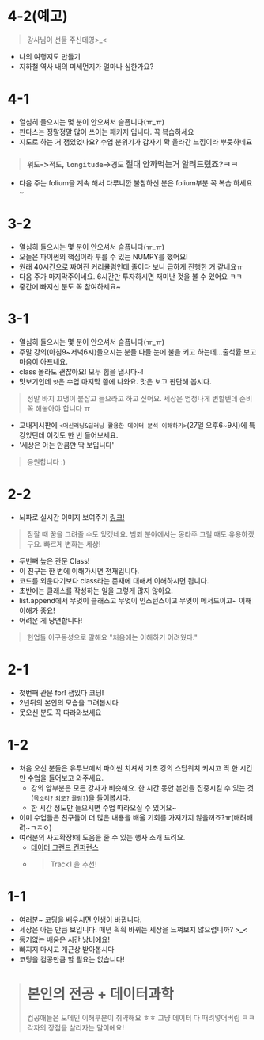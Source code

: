 # 4-2(예고)
> 강사님이 선물 주신데영>_<

- 나의 여행지도 만들기
- 지하철 역사 내의 미세먼지가 얼마나 심한가요? 

# 4-1
- 열심히 들으시는 몇 분이 안오셔서 슬픕니다(ㅠ_ㅠ)
- 판다스는 정말정말 많이 쓰이는 패키지 입니다. 꼭 복습하세요
- 지도로 하는 거 잼있었나요? 수업 분위기가 갑자기 확 올라간 느낌이라 뿌듯하네요
> ### `위도`->`적도`, `longitude`->`경도` 절대 안까먹는거 알려드렸죠?ㅋㅋ 
- 다음 주는 folium을 계속 해서 다루니깐 불참하신 분은 folium부분 꼭 복습 하세요~

# 3-2
- 열심히 들으시는 몇 분이 안오셔서 슬픕니다(ㅠ_ㅠ)
- 오늘은 파이썬의 핵심이라 부를 수 있는 NUMPY를 했어요!
- 원래 40시간으로 짜여진 커리큘럼인데 줄이다 보니 급하게 진행한 거 같네요ㅠ
- 다음 주가 마지막주이네요. 6시간만 투자하시면 재미난 것을 볼 수 있어요 ㅋㅋ 
- 중간에 빠지신 분도 꼭 참여하세요~

# 3-1
- 열심히 들으시는 몇 분이 안오셔서 슬픕니다(ㅠ_ㅠ)
- 주말 강의(아침9~저녁6시)들으시는 분들 다들 눈에 불을 키고 하는데...출석률 보고 마음이 아프네요.
- class 몰라도 괜찮아요! 모두 힘을 냅시다~!
- 맛보기인데 `맛`은 수업 마지막 쯤에 나와요. 맛은 보고 판단해 봅시다.
> 정말 바지 끄댕이 붙잡고 들으라고 하고 싶어요. 세상은 엄청나게 변할텐데 준비 꼭 해놓아야 합니다 ㅠ 
- 교내게시판에 `<머신러닝&딥러닝 활용한 데이터 분석 이해하기>`(27일 오후6~9시)에 특강있던데 이것도 한 번 들어보세요.
- '세상은 아는 만큼만 딱 보입니다'
> 응원합니다 :)

# 2-2
- 뇌파로 실시간 이미지 보여주기 [링크!](https://m.techxplore.com/news/2019-10-neural-network-reconstructs-human-thoughts.html)
> 잠잘 때 꿈을 그려줄 수도 있겠네요. 범죄 분야에서는 몽타주 그릴 때도 유용하겠구요.
> 빠르게 변화는 세상!  
- 두번째 높은 관문 Class!
- 이 친구는 한 번에 이해가시면 천재입니다.
- 코드를 외운다기보다 class라는 존재에 대해서 이해하시면 됩니다.
- 초반에는 클래스를 작성하는 일을 그렇게 많지 않아요.
- list.append에서 무엇이 클래스고 무엇이 인스턴스이고 무엇이 메서드이고~ 이해이해가 중요!
- 어려운 게 당연합니다!
> 현업들 이구동성으로 말해요 "처음에는 이해하기 어려웠다."

# 2-1
- 첫번째 관문 for! 잼있다 코딩!
- 2년뒤의 본인의 모습을 그려봅시다
- 못오신 분도 꼭 따라와보세요

# 1-2
- 처음 오신 분들은 유투브에서 파이썬 치셔서 기초 강의 스탑워치 키시고 딱 한 시간만 수업을 들어보고 와주세요.
  - 강의 앞부분은 모든 강사가 비슷해요. 한 시간 동안 본인을 집중시킬 수 있는 것(`목소리?` `외모?` `끌림?`)을 들어봅시다.
  - 한 시간 정도만 들으시면 수업 따라오실 수 있어요~
- 이미 수업들은 친구들이 더 많은 내용을 배울 기회를 가져가지 않을꺼죠?ㅠ(배려배려~ㄱㅈㅇ)
- 여러분의 사고확장!에 도움을 줄 수 있는 행사 소개 드려요. 
  - [데이터 그랜드 컨퍼런스](https://www.tokenpost.kr/event/287)
  - > Track1 을 추천!

# 1-1
- 여러분~ 코딩을 배우시면 인생이 바뀝니다.
- 세상은 아는 만큼 보입니다. 매년 휙휙 바뀌는 세상을 느껴보지 않으렵니까? >_<
- 동기없는 배움은 시간 낭비에요!
- 빠지지 마시고 개근상 받아봅시다 
- 코딩을 컴공만큼 할 필요는 없습니다! 
> # 본인의 전공 + 데이터과학
> 컴공애들은 도메인 이해부분이 취약해요 ㅎㅎ 그냥 데이터 다 때려넣어버림 ㅋㅋ 
> 각자의 장점을 살리자는 말이에요!
